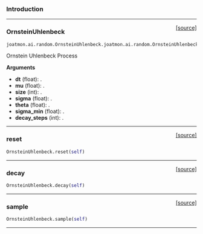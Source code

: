 ### Introduction

---

<span style="float:right;">[[source]](https://github.com/malkoch/joatmon/blob/master/joatmon/ai/random.py#L51)</span>

### OrnsteinUhlenbeck

```python
joatmon.ai.random.OrnsteinUhlenbeck.joatmon.ai.random.OrnsteinUhlenbeck(dt=1.0, mu=0.0, size=2, sigma=0.1, theta=0.15, sigma_min=0.01, decay_steps=200000)
```

Ornstein Uhlenbeck Process

__Arguments__

- __dt__ (float): .
- __mu__ (float): .
- __size__ (int): .
- __sigma__ (float): .
- __theta__ (float): .
- __sigma_min__ (float): .
- __decay_steps__ (int): .

----

<span style="float:right;">[[source]](https://github.com/malkoch/joatmon/blob/master/joatmon/ai/random.py#L87)</span>

### reset

```python
OrnsteinUhlenbeck.reset(self)
```

----

<span style="float:right;">[[source]](https://github.com/malkoch/joatmon/blob/master/joatmon/ai/random.py#L92)</span>

### decay

```python
OrnsteinUhlenbeck.decay(self)
```

----

<span style="float:right;">[[source]](https://github.com/malkoch/joatmon/blob/master/joatmon/ai/random.py#L96)</span>

### sample

```python
OrnsteinUhlenbeck.sample(self)
```

---
